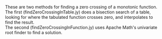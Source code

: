 These are two methods for finding a zero crossing of a monotonic function.  The
first (findZeroCrossingInTable.jy) does a bisection search of a table, looking 
for where the tabulated function crosses zero, and interpolates to find the result.  
The second (findZeroCrossingInFunction.jy) uses Apache Math's univariate root 
finder to find a solution.
